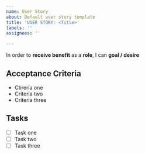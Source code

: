 ```yaml
---
name: User Story
about: Default user story template
title: 'USER STORY: <Title>'
labels: ''
assignees: ''

---
```


In order to **receive benefit** as a **role**, I can **goal / desire**

## Acceptance Criteria
* Ctireria one
* Criteria two
* Criteria three

## Tasks
- [ ] Task one
- [ ] Task two
- [ ] Task three
